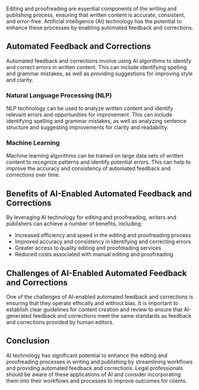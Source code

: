 

Editing and proofreading are essential components of the writing and publishing process, ensuring that written content is accurate, consistent, and error-free. Artificial intelligence (AI) technology has the potential to enhance these processes by enabling automated feedback and corrections.

Automated Feedback and Corrections
----------------------------------

Automated feedback and corrections involve using AI algorithms to identify and correct errors in written content. This can include identifying spelling and grammar mistakes, as well as providing suggestions for improving style and clarity.

### Natural Language Processing (NLP)

NLP technology can be used to analyze written content and identify relevant errors and opportunities for improvement. This can include identifying spelling and grammar mistakes, as well as analyzing sentence structure and suggesting improvements for clarity and readability.

### Machine Learning

Machine learning algorithms can be trained on large data sets of written content to recognize patterns and identify potential errors. This can help to improve the accuracy and consistency of automated feedback and corrections over time.

Benefits of AI-Enabled Automated Feedback and Corrections
---------------------------------------------------------

By leveraging AI technology for editing and proofreading, writers and publishers can achieve a number of benefits, including:

* Increased efficiency and speed in the editing and proofreading process
* Improved accuracy and consistency in identifying and correcting errors
* Greater access to quality editing and proofreading services
* Reduced costs associated with manual editing and proofreading

Challenges of AI-Enabled Automated Feedback and Corrections
-----------------------------------------------------------

One of the challenges of AI-enabled automated feedback and corrections is ensuring that they operate ethically and without bias. It is important to establish clear guidelines for content creation and review to ensure that AI-generated feedback and corrections meet the same standards as feedback and corrections provided by human editors.

Conclusion
----------

AI technology has significant potential to enhance the editing and proofreading processes in writing and publishing by streamlining workflows and providing automated feedback and corrections. Legal professionals should be aware of these applications of AI and consider incorporating them into their workflows and processes to improve outcomes for clients.

